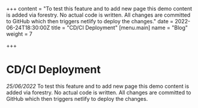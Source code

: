 +++
content = "To test this feature and to add new page this demo content is added via forestry. No actual code is written. All changes are committed to GitHub which then triggers netlify to deploy the changes."
date = 2022-06-24T18:30:00Z
title = "CD/CI Deployment"
[menu.main]
name = "Blog"
weight = 7

+++
# CD/CI Deployment
*25/06/2022*
To test this feature and to add new page this demo content is added via forestry. No actual code is written. All changes are committed to GitHub which then triggers netlify to deploy the changes.